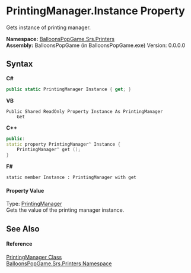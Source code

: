 # PrintingManager.Instance Property 
 

Gets instance of printing manager.

**Namespace:**&nbsp;<a href="ca985f9c-bfa1-1368-104c-878b881f1d69">BalloonsPopGame.Srs.Printers</a><br />**Assembly:**&nbsp;BalloonsPopGame (in BalloonsPopGame.exe) Version: 0.0.0.0

## Syntax

**C#**<br />
``` C#
public static PrintingManager Instance { get; }
```

**VB**<br />
``` VB
Public Shared ReadOnly Property Instance As PrintingManager
	Get
```

**C++**<br />
``` C++
public:
static property PrintingManager^ Instance {
	PrintingManager^ get ();
}
```

**F#**<br />
``` F#
static member Instance : PrintingManager with get

```


#### Property Value
Type: <a href="bc34cb4f-fa38-314e-967d-bc9a46a58d82">PrintingManager</a><br />Gets the value of the printing manager instance.

## See Also


#### Reference
<a href="bc34cb4f-fa38-314e-967d-bc9a46a58d82">PrintingManager Class</a><br /><a href="ca985f9c-bfa1-1368-104c-878b881f1d69">BalloonsPopGame.Srs.Printers Namespace</a><br />
